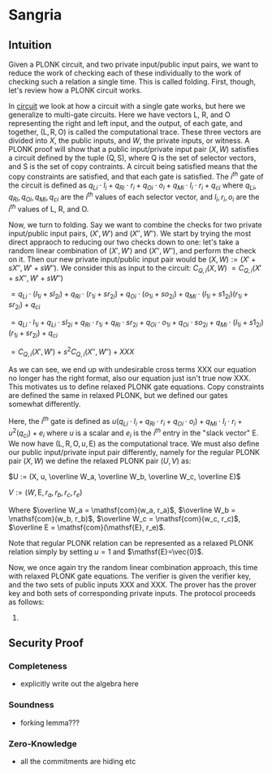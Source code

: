 # Sangria

## Intuition

Given a PLONK circuit, and two private input/public input pairs, we want to reduce the work of checking each of these individually to the work of checking such a relation a single time. This is called folding. First, though, let's review how a PLONK circuit works.

In [circuit](../circuit) we look at how a circuit with a single gate works, but here we generalize to multi-gate circuits. Here we have vectors $\mathsf{L}$, $\mathsf{R}$, and $\mathsf{O}$ representing the right and left input, and the output, of each gate, and together, $(\mathsf{L}, \mathsf{R}, \mathsf{O})$ is called the computational trace. These three vectors are divided into $X$, the public inputs, and $W$, the private inputs, or witness. A PLONK proof will show that a public input/private input pair $(X, W)$ satisfies a circuit defined by the tuple $(\mathsf{Q}, \mathsf{S})$, where $\mathsf{Q}$ is the set of selector vectors, and $\mathsf{S}$ is the set of copy contraints. A circuit being satisfied means that the copy constraints are satisfied, and that each gate is satisfied. The $i^{th}$ gate of the circuit is defined as ${q_L}_i \cdot l_i + {q_R}_i \cdot r_i + {q_O}_i \cdot o_i + {q_M}_i \cdot l_i \cdot r_i + {q_c}_i$ where ${q_L}_i, {q_R}_i, {q_O}_i, {q_M}_i, {q_c}_i$ are the $i^{th}$ values of each selector vector, and $l_i, r_i, o_i$ are the $i^{th}$ values of  $\mathsf{L}$, $\mathsf{R}$, and $\mathsf{O}$.

Now, we turn to folding. Say we want to combine the checks for two private input/public input pairs, $(X', W')$ and $(X'', W'')$. We start by trying the most direct appraoch to reducing our two checks down to one: let's take a random linear combination of $(X', W')$ and $(X'', W'')$, and perform the check on it. Then our new private input/public input pair would be $(X, W) := (X' + sX'', W' + sW'')$.  We consider this as input to the circuit: $C_{Q,i}(X, W)$ $= C_{Q,i}(X' + sX'', W' + sW'')$

$= {q_L}_i \cdot (l_{1i} + sl_{2i} ) + {q_R}_i \cdot (r_{1i} + sr_{2i}) + {q_O}_i \cdot (o_{1i} + so_{2i}) + {q_M}_i \cdot (l_{1i} + s1_{2i}) (r_{1i} + sr_{2i}) + {q_c}_i$

$= {q_L}_i \cdot l_{1i} + {q_L}_i \cdot sl_{2i}  + {q_R}_i \cdot r_{1i} + {q_R}_i \cdot sr_{2i} + {q_O}_i \cdot o_{1i} + {q_O}_i \cdot so_{2i} + {q_M}_i \cdot (l_{1i} + s1_{2i}) (r_{1i} + sr_{2i}) + {q_c}_i$

$= C_{Q,i}(X', W') + s^2C_{Q,i}(X'', W'') + XXX$

As we can see, we end up with undesirable cross terms XXX our equation no longer has the right format, also our equation just isn't true now XXX. This motivates us to define relaxed PLONK gate equations. Copy constraints are defined the same in relaxed PLONK, but we defined our gates somewhat differently. 

Here, the $i^{th}$ gate is defined as $u({q_L}_i \cdot l_i + {q_R}_i \cdot r_i + {q_O}_i \cdot o_i) + {q_M}_i \cdot l_i \cdot r_i + u^2({q_c}_i) + e_i$ where $u$ is a scalar and $e_i$ is the $i^{th}$ entry in the "slack vector" $\mathsf{E}$. We now have $(\mathsf{L}, \mathsf{R}, \mathsf{O}, u, \mathsf{E})$ as the computational trace. We must also define our public input/private input pair differently, namely for the regular PLONK pair $(X, W)$ we define the relaxed PLONK pair $(U, V)$ as:

$U := (X, u, \overline W_a, \overline W_b, \overline W_c, \overline E)$

$V:= (W, \mathsf{E}, r_a, r_b, r_c, r_e)$

Where $\overline W_a = \mathsf{com}(w_a, r_a)$, $\overline W_b = \mathsf{com}(w_b, r_b)$, $\overline W_c = \mathsf{com}(w_c, r_c)$, $\overline E = \mathsf{com}(\mathsf{E}, r_e)$.

Note that regular PLONK relation can be represented as a relaxed PLONK relation simply by setting $u=1$ and $\mathsf{E}=\vec{0}$. 

Now, we once again try the random linear combination approach, this time with relaxed PLONK gate equations. The verifier is given the verifier key, and the two sets of public inputs XXX and XXX. The prover has the prover key and both sets of corresponding private inputs. The protocol proceeds as follows:

1. 

## Security Proof

### Completeness

- explicitly write out the algebra here

### Soundness

- forking lemma???

### Zero-Knowledge

- all the commitments are hiding etc